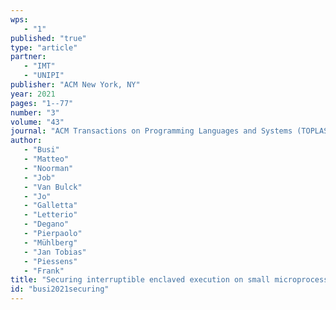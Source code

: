 ```yaml
---
wps: 
   - "1"
published: "true"
type: "article"
partner: 
   - "IMT"
   - "UNIPI"
publisher: "ACM New York, NY"
year: 2021
pages: "1--77"
number: "3"
volume: "43"
journal: "ACM Transactions on Programming Languages and Systems (TOPLAS)"
author: 
   - "Busi"
   - "Matteo"
   - "Noorman"
   - "Job"
   - "Van Bulck"
   - "Jo"
   - "Galletta"
   - "Letterio"
   - "Degano"
   - "Pierpaolo"
   - "Mühlberg"
   - "Jan Tobias"
   - "Piessens"
   - "Frank"
title: "Securing interruptible enclaved execution on small microprocessors"
id: "busi2021securing"
---
```

